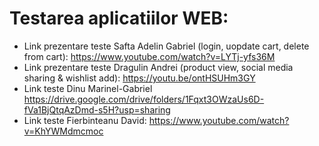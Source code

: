 # Testarea aplicatiilor WEB:
 - Link prezentare teste Safta Adelin Gabriel (login, uopdate cart, delete from cart): https://www.youtube.com/watch?v=LYTj-yfs36M
 - Link prezentare teste Dragulin Andrei (product view, social media sharing & wishlist add): https://youtu.be/ontHSUHm3GY
 - Link teste Dinu Marinel-Gabriel https://drive.google.com/drive/folders/1Fqxt3OWzaUs6D-fVa1BjQtqAzDmd-s5H?usp=sharing
 - Link teste Fierbinteanu David: https://www.youtube.com/watch?v=KhYWMdmcmoc
